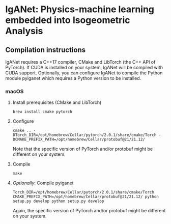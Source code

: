 # IgANet: Physics-machine learning embedded into Isogeometric Analysis

## Compilation instructions

IgANet requires a C++17 compiler, CMake and LibTorch (the C++ API of PyTorch). If CUDA is installed on your system, IgANet will be compiled with CUDA support. Optionally, you can configure IgANet to compile the Python module pyiganet which requires a Python version to be installed.

### macOS

1. Install prerequisites (CMake and LibTorch)
   ```
   brew install cmake pytorch
   ```

2. Configure
    ```
    cmake .. -DTorch_DIR=/opt/homebrew/Cellar/pytorch/2.0.1/share/cmake/Torch -DCMAKE_PREFIX_PATH=/opt/homebrew/Cellar/protobuf@21/21.12/
    ```

    Note that the specific version of PyTorch and/or protobuf might be different on your system.

3. Compile
    ```
    make
    ```

4. _Optionally_: Compile pyiganet
   ```
   Torch_DIR=/opt/homebrew/Cellar/pytorch/2.0.1/share/cmake/Torch CMAKE_PREFIX_PATH=/opt/homebrew/Cellar/protobuf@21/21.12/ python setup.py develop python setup.py develop
   ```

   Again, the specific version of PyTorch and/or protobuf might be different on your system.
